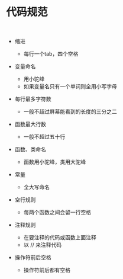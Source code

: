 # 代码规范
<br>

* 缩进
    - 每行一个tab，四个空格
    
* 变量命名
    - 用小驼峰
    - 如果变量名只有一个单词则全用小写字母
    
* 每行最多字符数
    - 一般不超过屏幕能看到的长度的三分之二
    
* 函数最大行数
    - 一般不超过五十行
    
* 函数、类命名
    - 函数用小驼峰，类用大驼峰
    
* 常量
    - 全大写命名
    
* 空行规则
    - 每两个函数之间会留一行空格
    
* 注释规则
    - 在要注释的代码或函数上面注释
    - 以 // 来注释代码
    
* 操作符前后空格
    - 操作符前后都有空格
